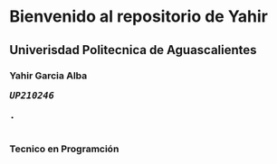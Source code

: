 # Bienvenido al repositorio de Yahir

## Univerisdad Politecnica de Aguascalientes 

### Yahir Garcia Alba <pre><em>UP210246</em><pre>.

### Tecnico en Programción 

## 
